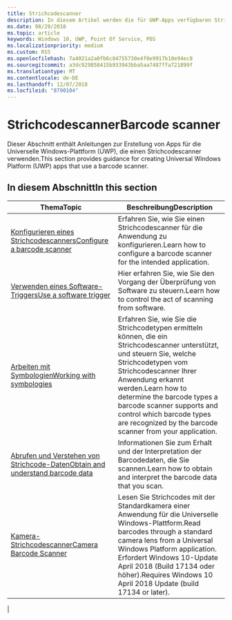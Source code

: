 ```yaml
---
title: Strichcodescanner
description: In diesem Artikel werden die für UWP-Apps verfügbaren Strichcodescanner-Features aufgeführt, sowie die Links zu den Anleitungen für ihre Verwendung.
ms.date: 08/29/2018
ms.topic: article
keywords: Windows 10, UWP, Point Of Service, POS
ms.localizationpriority: medium
ms.custom: RS5
ms.openlocfilehash: 7a4021a2a0fb6c84755730e4f0e9917b10e94ec8
ms.sourcegitcommit: a3dc929858415b933943bba5aa7487ffa721899f
ms.translationtype: MT
ms.contentlocale: de-DE
ms.lasthandoff: 12/07/2018
ms.locfileid: "8790104"
---
```

# <a name="barcode-scanner"></a><span data-ttu-id="92ce9-104">Strichcodescanner</span><span class="sxs-lookup"><span data-stu-id="92ce9-104">Barcode scanner</span></span>

<span data-ttu-id="92ce9-105">Dieser Abschnitt enthält Anleitungen zur Erstellung von Apps für die Universelle Windows-Plattform (UWP), die einen Strichcodescanner verwenden.</span><span class="sxs-lookup"><span data-stu-id="92ce9-105">This section provides guidance for creating Universal Windows Platform (UWP) apps that use a barcode scanner.</span></span>

## <a name="in-this-section"></a><span data-ttu-id="92ce9-106">In diesem Abschnitt</span><span class="sxs-lookup"><span data-stu-id="92ce9-106">In this section</span></span>

|<span data-ttu-id="92ce9-107">Thema</span><span class="sxs-lookup"><span data-stu-id="92ce9-107">Topic</span></span> |<span data-ttu-id="92ce9-108">Beschreibung</span><span class="sxs-lookup"><span data-stu-id="92ce9-108">Description</span></span> |
|------|------------|
| [<span data-ttu-id="92ce9-109">Konfigurieren eines Strichcodescanners</span><span class="sxs-lookup"><span data-stu-id="92ce9-109">Configure a barcode scanner</span></span>](../devices-sensors/pos-barcodescanner-configure.md)  | <span data-ttu-id="92ce9-110">Erfahren Sie, wie Sie einen Strichcodescanner für die Anwendung zu konfigurieren.</span><span class="sxs-lookup"><span data-stu-id="92ce9-110">Learn how to configure a barcode scanner for the intended application.</span></span> |
| [<span data-ttu-id="92ce9-111">Verwenden eines Software-Triggers</span><span class="sxs-lookup"><span data-stu-id="92ce9-111">Use a software trigger</span></span>](../devices-sensors/pos-barcodescanner-software-trigger.md) | <span data-ttu-id="92ce9-112">Hier erfahren Sie, wie Sie den Vorgang der Überprüfung von Software zu steuern.</span><span class="sxs-lookup"><span data-stu-id="92ce9-112">Learn how to control the act of scanning from software.</span></span> |
| [<span data-ttu-id="92ce9-113">Arbeiten mit Symbologien</span><span class="sxs-lookup"><span data-stu-id="92ce9-113">Working with symbologies</span></span>](pos-barcodescanner-symbologies.md) | <span data-ttu-id="92ce9-114">Erfahren Sie, wie Sie die Strichcodetypen ermitteln können, die ein Strichcodescanner unterstützt, und steuern Sie, welche Strichcodetypen vom Strichcodescanner Ihrer Anwendung erkannt werden.</span><span class="sxs-lookup"><span data-stu-id="92ce9-114">Learn how to determine the  barcode types a barcode scanner supports and control which barcode types are recognized by the barcode scanner from your application.</span></span> |
| [<span data-ttu-id="92ce9-115">Abrufen und Verstehen von Strichcode-Daten</span><span class="sxs-lookup"><span data-stu-id="92ce9-115">Obtain and understand barcode data</span></span>](pos-barcodescanner-scan-data.md) | <span data-ttu-id="92ce9-116">Informationen Sie zum Erhalt und der Interpretation der Barcodedaten, die Sie scannen.</span><span class="sxs-lookup"><span data-stu-id="92ce9-116">Learn how to obtain and interpret the barcode data that you scan.</span></span> |
| [<span data-ttu-id="92ce9-117">Kamera-Strichcodescanner</span><span class="sxs-lookup"><span data-stu-id="92ce9-117">Camera Barcode Scanner</span></span>](pos-camerabarcode.md) | <span data-ttu-id="92ce9-118">Lesen Sie Strichcodes mit der Standardkamera einer Anwendung für die Universelle Windows-Plattform.</span><span class="sxs-lookup"><span data-stu-id="92ce9-118">Read barcodes through a standard camera lens from a Universal Windows Platform application.</span></span> <span data-ttu-id="92ce9-119">Erfordert Windows 10-Update April 2018 (Build 17134 oder höher).</span><span class="sxs-lookup"><span data-stu-id="92ce9-119">Requires Windows 10 April 2018 Update (build 17134 or later).</span></span> |
|
 
